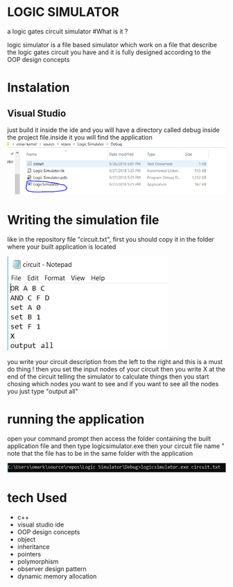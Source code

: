 # LOGIC SIMULATOR
a logic gates circuit simulator
#What is it ?

logic simulator is a file based simulator which work on a file that describe the logic gates circuit you have 
and it is fully designed according to the OOP design concepts

# Instalation
## Visual Studio

just build it inside the ide and you will have a directory called debug inside the project file.inside it you will find the application
![alt text](https://github.com/omarkamel02/LOGICSIMULATOR/blob/master/application.PNG)


# Writing the simulation file

like in the repository file "circuit.txt", first you should copy it in the folder where your built application is located 

![alt text](https://github.com/omarkamel02/LOGICSIMULATOR/blob/master/file.PNG)

you write your circuit description from the left to the right and this is a must do thing !
then you set the input nodes of your circuit
then you write X at the end of the circuit telling the simulator to calculate things
then you start chosing which nodes you want to see and if you want to see all the nodes you just type "output all"

# running the application
open your command prompt then access the folder containing the built application file and then type 
logicsimulator.exe then your circuit file name " note that the file has to be in the same folder with the application

![alt text](https://github.com/omarkamel02/LOGICSIMULATOR/blob/master/command.PNG)

# tech Used
- c++
- visual studio ide
- OOP design concepts
 - object
 - inheritance
 - pointers
 - polymorphism
 - observer design pattern
 - dynamic memory allocation






